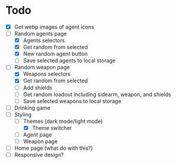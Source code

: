 # Todo

- [x] Get webp images of agent icons
- [ ] Random agents page
    - [x] Agents selectors
    - [x] Get random from selected
    - [x] New random agent button
    - [ ] Save selected agents to local storage
- [ ] Random weapon page
    - [x] Weapons selectors
    - [x] Get random from selected
    - [ ] Add shields
    - [ ] Get random loadout including sidearm, weapon, and shields
    - [ ] Save selected weapons to local storage
- [ ] Drinking game
- [ ] Styling
    - [ ] Themes (dark mode/light mode)
        - [x] Theme switcher
    - [ ] Agent page
    - [ ] Weapon page
- [ ] Home page (what do with this?)
- [ ] Responsive design?
